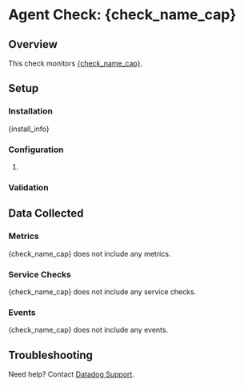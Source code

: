 # Agent Check: {check_name_cap}

## Overview

This check monitors [{check_name_cap}][1].

## Setup

### Installation

{install_info}

### Configuration

1. <List of steps to setup this Integration>

### Validation

<Steps to validate integration is functioning as expected>

## Data Collected

### Metrics

{check_name_cap} does not include any metrics.

### Service Checks

{check_name_cap} does not include any service checks.

### Events

{check_name_cap} does not include any events.

## Troubleshooting

Need help? Contact [Datadog Support][1].

[1]: https://docs.datadoghq.com/help
